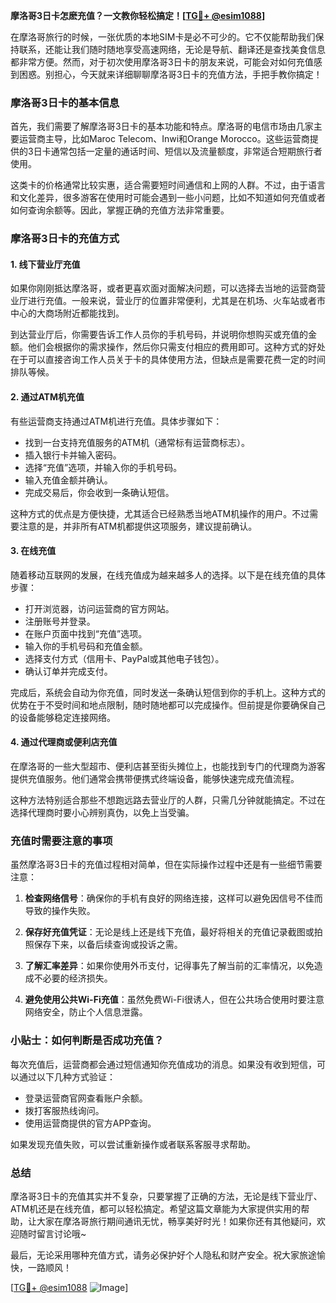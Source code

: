 **摩洛哥3日卡怎麽充值？一文教你轻松搞定！[[TG💪+ @esim1088](https://t.me/s/esim1088)]**

在摩洛哥旅行的时候，一张优质的本地SIM卡是必不可少的。它不仅能帮助我们保持联系，还能让我们随时随地享受高速网络，无论是导航、翻译还是查找美食信息都非常方便。然而，对于初次使用摩洛哥3日卡的朋友来说，可能会对如何充值感到困惑。别担心，今天就来详细聊聊摩洛哥3日卡的充值方法，手把手教你搞定！

### 摩洛哥3日卡的基本信息

首先，我们需要了解摩洛哥3日卡的基本功能和特点。摩洛哥的电信市场由几家主要运营商主导，比如Maroc Telecom、Inwi和Orange Morocco。这些运营商提供的3日卡通常包括一定量的通话时间、短信以及流量额度，非常适合短期旅行者使用。

这类卡的价格通常比较实惠，适合需要短时间通信和上网的人群。不过，由于语言和文化差异，很多游客在使用时可能会遇到一些小问题，比如不知道如何充值或者如何查询余额等。因此，掌握正确的充值方法非常重要。

### 摩洛哥3日卡的充值方式

#### 1. **线下营业厅充值**
  
如果你刚刚抵达摩洛哥，或者更喜欢面对面解决问题，可以选择去当地的运营商营业厅进行充值。一般来说，营业厅的位置非常便利，尤其是在机场、火车站或者市中心的大商场附近都能找到。

到达营业厅后，你需要告诉工作人员你的手机号码，并说明你想购买或充值的金额。他们会根据你的需求操作，然后你只需支付相应的费用即可。这种方式的好处在于可以直接咨询工作人员关于卡的具体使用方法，但缺点是需要花费一定的时间排队等候。

#### 2. **通过ATM机充值**

有些运营商支持通过ATM机进行充值。具体步骤如下：
- 找到一台支持充值服务的ATM机（通常标有运营商标志）。
- 插入银行卡并输入密码。
- 选择“充值”选项，并输入你的手机号码。
- 输入充值金额并确认。
- 完成交易后，你会收到一条确认短信。

这种方式的优点是方便快捷，尤其适合已经熟悉当地ATM机操作的用户。不过需要注意的是，并非所有ATM机都提供这项服务，建议提前确认。

#### 3. **在线充值**

随着移动互联网的发展，在线充值成为越来越多人的选择。以下是在线充值的具体步骤：
- 打开浏览器，访问运营商的官方网站。
- 注册账号并登录。
- 在账户页面中找到“充值”选项。
- 输入你的手机号码和充值金额。
- 选择支付方式（信用卡、PayPal或其他电子钱包）。
- 确认订单并完成支付。

完成后，系统会自动为你充值，同时发送一条确认短信到你的手机上。这种方式的优势在于不受时间和地点限制，随时随地都可以完成操作。但前提是你要确保自己的设备能够稳定连接网络。

#### 4. **通过代理商或便利店充值**

在摩洛哥的一些大型超市、便利店甚至街头摊位上，也能找到专门的代理商为游客提供充值服务。他们通常会携带便携式终端设备，能够快速完成充值流程。

这种方法特别适合那些不想跑远路去营业厅的人群，只需几分钟就能搞定。不过在选择代理商时要小心辨别真伪，以免上当受骗。

### 充值时需要注意的事项

虽然摩洛哥3日卡的充值过程相对简单，但在实际操作过程中还是有一些细节需要注意：

1. **检查网络信号**：确保你的手机有良好的网络连接，这样可以避免因信号不佳而导致的操作失败。
   
2. **保存好充值凭证**：无论是线上还是线下充值，最好将相关的充值记录截图或拍照保存下来，以备后续查询或投诉之需。

3. **了解汇率差异**：如果你使用外币支付，记得事先了解当前的汇率情况，以免造成不必要的经济损失。

4. **避免使用公共Wi-Fi充值**：虽然免费Wi-Fi很诱人，但在公共场合使用时要注意网络安全，防止个人信息泄露。

### 小贴士：如何判断是否成功充值？

每次充值后，运营商都会通过短信通知你充值成功的消息。如果没有收到短信，可以通过以下几种方式验证：
- 登录运营商官网查看账户余额。
- 拨打客服热线询问。
- 使用运营商提供的官方APP查询。

如果发现充值失败，可以尝试重新操作或者联系客服寻求帮助。

### 总结

摩洛哥3日卡的充值其实并不复杂，只要掌握了正确的方法，无论是线下营业厅、ATM机还是在线充值，都可以轻松搞定。希望这篇文章能为大家提供实用的帮助，让大家在摩洛哥旅行期间通讯无忧，畅享美好时光！如果你还有其他疑问，欢迎随时留言讨论哦~

最后，无论采用哪种充值方式，请务必保护好个人隐私和财产安全。祝大家旅途愉快，一路顺风！

[[TG💪+ @esim1088](https://t.me/s/esim1088) ![Image](https://i.postimg.cc/4NQfJmqS/Snipaste-2025-05-13-00-14-12.png)]